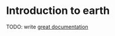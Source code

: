 # Introduction to earth

TODO: write [great documentation](http://jacobian.org/writing/what-to-write/)
